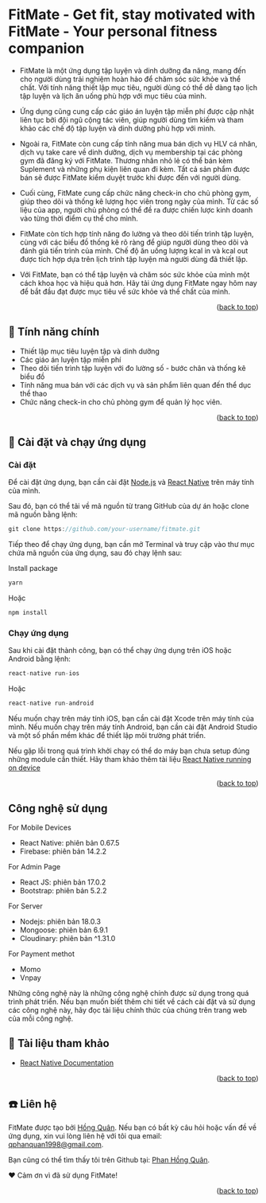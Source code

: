 # FitMate - Get fit, stay motivated with FitMate - Your personal fitness companion

- FitMate là một ứng dụng tập luyện và dinh dưỡng đa năng, mang đến cho người dùng trải nghiệm hoàn hảo để chăm sóc sức khỏe và thể chất. Với tính năng thiết lập mục tiêu, người dùng có thể dễ dàng tạo lịch tập luyện và lịch ăn uống phù hợp với mục tiêu của mình.

- Ứng dụng cũng cung cấp các giáo án luyện tập miễn phí được cập nhật liên tục bởi đội ngũ cộng tác viên, giúp người dùng tìm kiếm và tham khảo các chế độ tập luyện và dinh dưỡng phù hợp với mình.

- Ngoài ra, FitMate còn cung cấp tính năng mua bán dịch vụ HLV cá nhân, dịch vụ take care về dinh dưỡng, dịch vụ membership tại các phòng gym đã đăng ký với FitMate. Thương nhân nhỏ lẻ có thể bán kèm Suplement và những phụ kiện liên quan đi kèm. Tất cả sản phẩm được bán sẽ được FitMate kiểm duyệt trước khi được đến với người dùng.

- Cuối cùng, FitMate cung cấp chức năng check-in cho chủ phòng gym, giúp theo dõi và thống kê lượng học viên trong ngày của mình. Từ các số liệu của app, người chủ phòng có thể đề ra được chiến lược kinh doanh vào từng thời điểm cụ thể cho mình.

- FitMate còn tích hợp tính năng đo lường và theo dõi tiến trình tập luyện, cùng với các biểu đồ thống kê rõ ràng để giúp người dùng theo dõi và đánh giá tiến trình của mình. Chế độ ăn uống lượng kcal in và kcal out được tích hợp dựa trên lịch trình tập luyện mà người dùng đã thiết lập.

- Với FitMate, bạn có thể tập luyện và chăm sóc sức khỏe của mình một cách khoa học và hiệu quả hơn. Hãy tải ứng dụng FitMate ngay hôm nay để bắt đầu đạt được mục tiêu về sức khỏe và thể chất của mình.
<p align="right">(<a href="#top">back to top</a>)</p>

## 📜 Tính năng chính

- Thiết lập mục tiêu luyện tập và dinh dưỡng
- Các giáo án luyện tập miễn phí
- Theo dõi tiến trình tập luyện với đo lường số - bước chân và thống kê biểu đồ
- Tính năng mua bán với các dịch vụ và sản phẩm liên quan đến thể dục thể thao
- Chức năng check-in cho chủ phòng gym để quản lý học viên.

<p align="right">(<a href="#top">back to top</a>)</p>

## 📲 Cài đặt và chạy ứng dụng
### Cài đặt
Để cài đặt ứng dụng, bạn cần cài đặt [Node.js](https://nodejs.org/) và [React Native](https://reactnative.dev/) trên máy tính của mình.

Sau đó, bạn có thể tải về mã nguồn từ trang GitHub của dự án hoặc clone mã nguồn bằng lệnh:

```javascript
git clone https://github.com/your-username/fitmate.git
```

Tiếp theo để chạy ứng dụng, bạn cần mở Terminal và truy cập vào thư mục chứa mã nguồn của ứng dụng, sau đó chạy lệnh sau:

Install package 
```javascript
yarn
``` 
Hoặc 
```javascript 
npm install
```
###  Chạy ứng dụng
Sau khi cài đặt thành công, bạn có thể chạy ứng dụng trên iOS hoặc Android bằng lệnh:

```javascript 
react-native run-ios
```
Hoặc
```javascript 
react-native run-android
```

Nếu muốn chạy trên máy tính iOS, bạn cần cài đặt Xcode trên máy tính của mình. Nếu muốn chạy trên máy tính Android, bạn cần cài đặt Android Studio và một số phần mềm khác để thiết lập môi trường phát triển.

Nếu gặp lỗi trong quá trình khởi chạy có thể do máy bạn chưa setup đúng những module cần thiết. Hãy tham khảo thêm tài liệu [React Native running on device](https://reactnative.dev/docs/running-on-device)
<p align="right">(<a href="#top">back to top</a>)</p>

## Công nghệ sử dụng
For Mobile Devices
- React Native: phiên bản 0.67.5
- Firebase: phiên bản 14.2.2

For Admin Page
- React JS: phiên bản 17.0.2 
- Bootstrap: phiên bản 5.2.2

For Server
- Nodejs: phiên bản 18.0.3
- Mongoose: phiên bản 6.9.1
- Cloudinary: phiên bản ^1.31.0

For Payment methot
- Momo
- Vnpay

Những công nghệ này là những công nghệ chính được sử dụng trong quá trình phát triển. Nếu bạn muốn biết thêm chi tiết về cách cài đặt và sử dụng các công nghệ này, hãy đọc tài liệu chính thức của chúng trên trang web của mỗi công nghệ.


## 📝 Tài liệu tham khảo
- [React Native Documentation](https://reactnative.dev/docs/getting-started.html)
<p align="right">(<a href="#top">back to top</a>)</p>

## ☎️ Liên hệ 
FitMate được tạo bởi [Hồng Quân](https://github.com/fishryanie). Nếu bạn có bất kỳ câu hỏi hoặc vấn đề về ứng dụng, xin vui lòng liên hệ với tôi qua email: [qphanquan1998@gmail.com](qphanquan1998@gmail.com).

Bạn cũng có thể tìm thấy tôi trên Github tại: [Phan Hồng Quân](https://github.com/fishryanie).

❤️ Cảm ơn vì đã sử dụng FitMate!
<p align="right">(<a href="#top">back to top</a>)</p>
